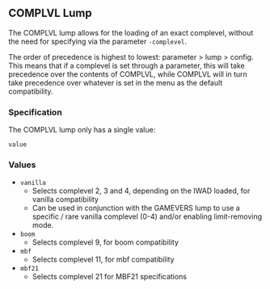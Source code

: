 ## COMPLVL Lump

The COMPLVL lump allows for the loading of an exact complevel, without the need for specifying via the parameter `-complevel`.

The order of precedence is highest to lowest: parameter > lump > config. This means that if a complevel is set through a parameter, this will take precedence over the contents of COMPLVL, while COMPLVL will in turn take precedence over whatever is set in the menu as the default compatibility.

### Specification

The COMPLVL lump only has a single value:

`value`

### Values

- `vanilla`
  - Selects complevel 2, 3 and 4, depending on the IWAD loaded, for vanilla compatibility
  - Can be used in conjunction with the GAMEVERS lump to use a specific / rare vanilla complevel (0-4) and/or enabling limit-removing mode.
- `boom`
  - Selects complevel 9, for boom compatibility
- `mbf`
  - Selects complevel 11, for mbf compatibility
- `mbf21`
  - Selects complevel 21 for MBF21 specifications